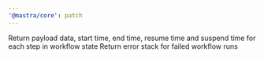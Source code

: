 ```yaml
---
'@mastra/core': patch
---
```


Return payload data, start time, end time, resume time and suspend time for each step in workflow state
Return error stack for failed workflow runs
